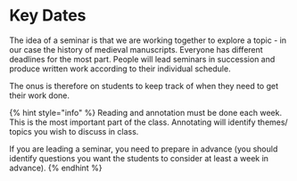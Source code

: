 # Key Dates

The idea of a seminar is that we are working together to explore a topic - in our case the history of medieval manuscripts. Everyone has different deadlines for the most part. People will lead seminars in succession and produce written work according to their individual schedule.&#x20;

The onus is therefore on students to keep track of when they need to get their work done.&#x20;

{% hint style="info" %}
Reading and annotation must be done each week. This is the most important part of the class. Annotating will identify themes/ topics you wish to discuss in class.&#x20;

If you are leading a seminar, you need to prepare in advance (you should identify questions you want the students to consider at least a week in advance).&#x20;
{% endhint %}
